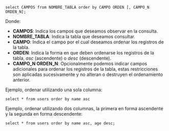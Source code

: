 ```
select CAMPOS from NOMBRE_TABLA order by CAMPO ORDEN [, CAMPO_N ORDEN_N];
```

Donde:

- **CAMPOS**: Indica los campos que deseamos observar en la consulta.
- **NOMBRE_TABLA**: Indica la tabla que deseamos consultar.
- **CAMPO**: Indica el campo por el cual deseamos ordenar los registros de la tabla.
- **ORDEN**: Indica la forma en que deben ordenarse los registros de la tabla, *asc* (ascendente) o *desc* (descendente).
- **CAMPO_N ORDEN_N**: Opcionalmente podemos indicar campos adicionales para ordenar los registros de la tabla, estas restricciones son aplicadas sucesivamente y no alteran o destruyen el ordenamiento anterior.

Ejemplo, ordenar utilizando una sola columna:

```
select * from users order by name asc
```

Ejemplo, ordenar utilizando dos columnas, la primera en forma ascendente y la segunda en forma descendente:

```
select * from users order by name asc, age desc;
```